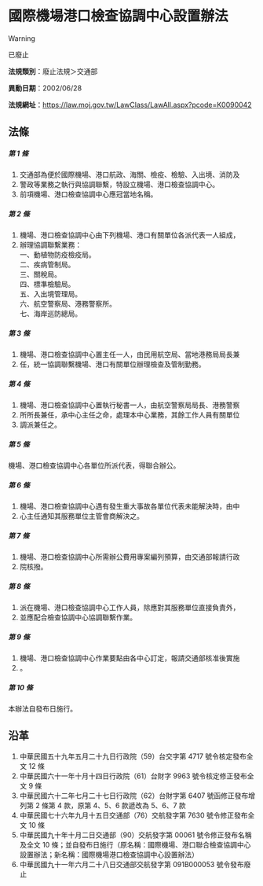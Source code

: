 # 國際機場港口檢查協調中心設置辦法
> [!WARNING]
> 已廢止

**法規類別**：廢止法規＞交通部

**異動日期**：2002/06/28  

**法規網址**：https://law.moj.gov.tw/LawClass/LawAll.aspx?pcode=K0090042



## 法條
##### 第 1 條
1. 交通部為便於國際機場、港口航政、海關、檢疫、檢驗、入出境、消防及
1. 警政等業務之執行與協調聯繫，特設立機場、港口檢查協調中心。
1. 前項機場、港口檢查協調中心應冠當地名稱。

##### 第 2 條
1. 機場、港口檢查協調中心由下列機場、港口有關單位各派代表一人組成，
1. 辦理協調聯繫業務：  
一、動植物防疫檢疫局。  
二、疾病管制局。  
三、關稅局。  
四、標準檢驗局。  
五、入出境管理局。  
六、航空警察局、港務警察所。  
七、海岸巡防總局。

##### 第 3 條
1. 機場、港口檢查協調中心置主任一人，由民用航空局、當地港務局局長兼
1. 任，統一協調聯繫機場、港口有關單位辦理檢查及管制勤務。

##### 第 4 條
1. 機場、港口檢查協調中心置執行秘書一人，由航空警察局局長、港務警察
1. 所所長兼任，承中心主任之命，處理本中心業務，其餘工作人員有關單位
1. 調派兼任之。

##### 第 5 條
機場、港口檢查協調中心各單位所派代表，得聯合辦公。

##### 第 6 條
1. 機場、港口檢查協調中心遇有發生重大事故各單位代表未能解決時，由中
1. 心主任通知其服務單位主管會商解決之。

##### 第 7 條
1. 機場、港口檢查協調中心所需辦公費用專案編列預算，由交通部報請行政
1. 院核撥。

##### 第 8 條
1. 派在機場、港口檢查協調中心工作人員，除應對其服務單位直接負責外，
1. 並應配合檢查協調中心協調聯繫作業。

##### 第 9 條
1. 機場、港口檢查協調中心作業要點由各中心訂定，報請交通部核准後實施
1. 。

##### 第 10 條
本辦法自發布日施行。

## 沿革
1. 中華民國五十九年五月二十九日行政院（59）台交字第 4717 號令核定發布全文 12 條
1. 中華民國六十一年十月十四日行政院（61）台財字 9963 號令核定修正發布全文 9  條
1. 中華民國六十二年七月二十七日行政院（62）台財字第 6407 號函修正發布增列第 2  條第 4  款，原第 4、5、6  款遞改為 5、6、7  款
1. 中華民國七十六年九月十五日交通部（76）交航發字第 7630 號令修正發布全文 10 條
1. 中華民國九十年十月二日交通部（90）交航發字第 00061  號令修正發布名稱及全文 10 條；並自發布日施行（原名稱：國際機場、港口聯合檢查協調中心設置辦法；新名稱：國際機場港口檢查協調中心設置辦法）
1. 中華民國九十一年六月二十八日交通部交航發字第 091B000053 號令發布廢止
